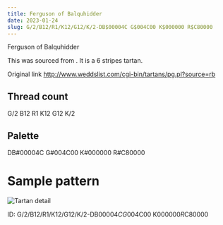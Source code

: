 ```yaml
---
title: Ferguson of Balquhidder
date: 2023-01-24
slug: G/2/B12/R1/K12/G12/K/2-DB$00004C G$004C00 K$000000 R$C80000
---
```

Ferguson of Balquhidder

This was sourced from <no value>.  It is a 6 stripes tartan.

Original link http://www.weddslist.com/cgi-bin/tartans/pg.pl?source=rb

## Thread count
G/2 B12 R1 K12 G12 K/2

## Palette
DB#00004C G#004C00 K#000000 R#C80000

# Sample pattern

![Tartan detail](tartan.png "G/2 B12 R1 K12 G12 K/2 tartan")

ID: G/2/B12/R1/K12/G12/K/2-DB$00004C G$004C00 K$000000 R$C80000